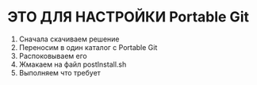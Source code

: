 <h1> ЭТО ДЛЯ НАСТРОЙКИ Portable Git </h1>

1. Сначала скачиваем решение
2. Переносим в один каталог с Portable Git
3. Распоковываем его
4. Жмакаем на файл postInstall.sh
5. Выполняем что требует